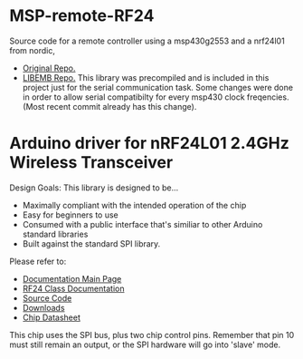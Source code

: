 MSP-remote-RF24
===============

Source code for a remote controller using a msp430g2553 and a nrf24l01 from nordic,

* [Original Repo.](http://maniacbug.github.com/RF24)
* [LIBEMB Repo.](https://github.com/wendlers/libemb/tree/msp430-port)
This library was precompiled and is included in this project just for the serial communication task.
Some changes were done in order to allow serial compatibilty for every msp430 clock freqencies. (Most recent commit already has this change).


# Arduino driver for nRF24L01 2.4GHz Wireless Transceiver

Design Goals: This library is designed to be...

* Maximally compliant with the intended operation of the chip
* Easy for beginners to use
* Consumed with a public interface that's similiar to other Arduino standard libraries
* Built against the standard SPI library. 

Please refer to:

* [Documentation Main Page](http://maniacbug.github.com/RF24)
* [RF24 Class Documentation](http://maniacbug.github.com/RF24/classRF24.html)
* [Source Code](https://github.com/maniacbug/RF24)
* [Downloads](https://github.com/maniacbug/RF24/archives/master)
* [Chip Datasheet](http://www.nordicsemi.com/files/Product/data_sheet/nRF24L01_Product_Specification_v2_0.pdf)

This chip uses the SPI bus, plus two chip control pins.  Remember that pin 10 must still remain an output, or
the SPI hardware will go into 'slave' mode.

